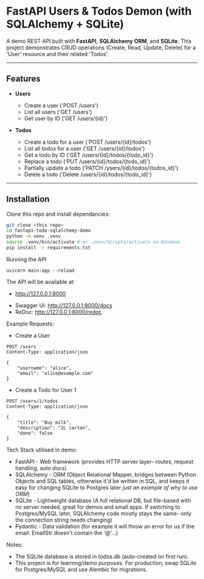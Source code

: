 # FastAPI Users & Todos Demon (with SQLAlchemy + SQLite)

A demo REST API built with **FastAPI**, **SQLAlchemy ORM**, and **SQLite**.
This project demonstrates CRUD operations (Create, Read, Update, Delete) for a 'User' resource and their related 'Todos'.

---

## Features
- **Users**
    - Create a user ('POST /users')
    - List all users ('GET /users')
    - Get user by ID ('GET /users/{id}')

- **Todos**
    - Create a todo for a user ('POST /users/{id}/todos')
    - List all todos for a user ('GET /users/{id}/todos')
    - Get a todo by ID ('GET /users/{id}/todos/{todo_id}')
    - Replace a todo ('PUT /users/{id}/todos/{todo_id}')
    - Partially update a todo ('PATCH /ysers/{id}/todos/{todos_id}')
    - Delete a todo ('Delete /users/{id}/todos/{todo_id}')

---

## Installation

Clone this repo and install dependancies:

```bash
git clone <this repo>
cd fastapi-todo-sqlalchemy-demo
python -m venv .venv
source .venv/bin/activate # or .venv/Scripts/activate on Windows
pip install -r requirements.txt
```

Running the API
```
uvicorn main:app --reload
```

The API will be available at:
- http://127.0.0.1:8000
* Swagger UI: http://127.0.0.1:8000/docs
* ReDoc: http://127.0.0.1:8000/redoc

Example Requests:
- Create a User
```
POST /users
Content-Type: application/json

{
    "username": "alice",
    "email": "alice@example.com"
}
```

- Create a Todo for User 1
```
POST /users/1/todos
Content-Type: application/json

{
    "title": "Buy milk",
    "description": "2L carton",
    "done": false
}
```

Tech Stack utilised in demo:
* FastAPI - Web framework (provides HTTP server layer- routes, request handling, auto docs)
* SQLAlchemy - ORM (Object Relational Mapper, bridges between Python Objects and SQL tables, otherwise it'd be written in SQL, and keeps it easy for changing SQLite to Postgres later *just an example of why to use ORM*)
* SQLite - Lightweight database (A full relational DB, but file-based with no server needed, great for demos and small apps. If switching to Postgres/MySQL later, SQLAlchemy code mostly stays the same- only the connection string needs changing)
* Pydantic - Data validation (for example it will throw an error for us if the email: EmailStr doesn't contain the '@'...)

Notes:
* The SQLite database is stored in todos.db (auto-created on first run).
* This project is for learning/demo purposes. For production, swap SQLite for Postgres/MySQL and use Alembic for migrations.
